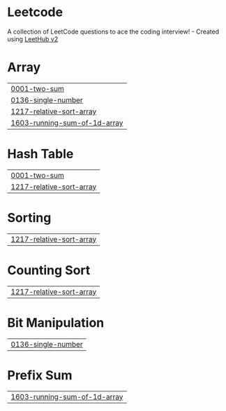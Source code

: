 # Leetcode
A collection of LeetCode questions to ace the coding interview! - Created using [LeetHub v2](https://github.com/arunbhardwaj/LeetHub-2.0)


# Array
|  |
| ------- |
| [0001-two-sum](https://github.com/akarshika03/Leetcode/tree/master/0001-two-sum) |
| [0136-single-number](https://github.com/akarshika03/Leetcode/tree/master/0136-single-number) |
| [1217-relative-sort-array](https://github.com/akarshika03/Leetcode/tree/master/1217-relative-sort-array) |
| [1603-running-sum-of-1d-array](https://github.com/akarshika03/Leetcode/tree/master/1603-running-sum-of-1d-array) |
# Hash Table
|  |
| ------- |
| [0001-two-sum](https://github.com/akarshika03/Leetcode/tree/master/0001-two-sum) |
| [1217-relative-sort-array](https://github.com/akarshika03/Leetcode/tree/master/1217-relative-sort-array) |
# Sorting
|  |
| ------- |
| [1217-relative-sort-array](https://github.com/akarshika03/Leetcode/tree/master/1217-relative-sort-array) |
# Counting Sort
|  |
| ------- |
| [1217-relative-sort-array](https://github.com/akarshika03/Leetcode/tree/master/1217-relative-sort-array) |
# Bit Manipulation
|  |
| ------- |
| [0136-single-number](https://github.com/akarshika03/Leetcode/tree/master/0136-single-number) |
# Prefix Sum
|  |
| ------- |
| [1603-running-sum-of-1d-array](https://github.com/akarshika03/Leetcode/tree/master/1603-running-sum-of-1d-array) |